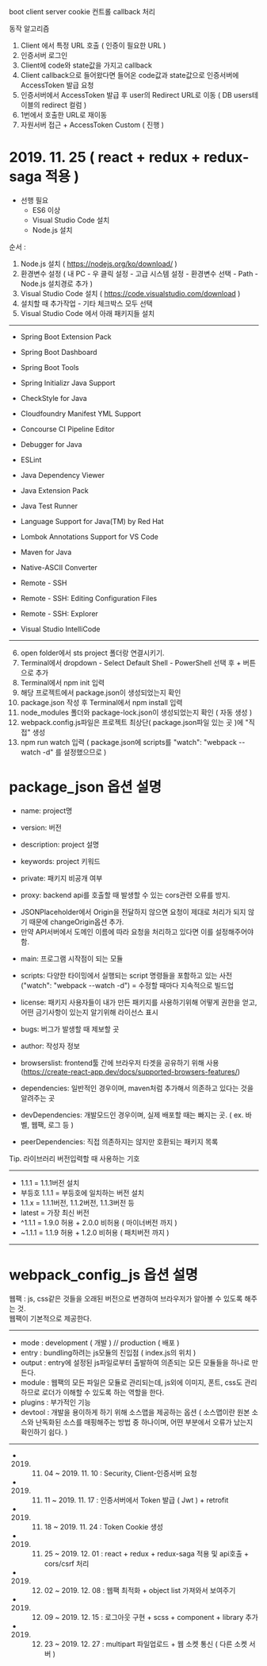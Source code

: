 boot
client server
cookie 컨트롤
callback 처리

동작 알고리즘

1. Client 에서 특정 URL 호출 ( 인증이 필요한 URL )
2. 인증서버 로그인
3. Client에 code와 state값을 가지고 callback
4. Client callback으로 들어왔다면 들어온 code값과 state값으로 인증서버에 AccessToken 발급 요청
5. 인증서버에서 AccessToken 발급 후 user의 Redirect URL로 이동 ( DB users테이블의 redirect 컬럼 )
6. 1번에서 호출한 URL로 재이동
7. 자원서버 접근 + AccessToken Custom ( 진행 )



# 2019. 11. 25 ( react + redux + redux-saga 적용 )

+ 선행 필요
  - ES6 이상
  - Visual Studio Code 설치
  - Node.js 설치
  
순서 : 
1) Node.js 설치 ( https://nodejs.org/ko/download/ )
2) 환경변수 설정 ( 내 PC - 우 클릭 설정 - 고급 시스템 설정 - 환경변수 선택 - Path - Node.js 설치경로 추가 )
3) Visual Studio Code 설치 ( https://code.visualstudio.com/download )
4) 설치할 때 추가작업 - 기타 체크박스 모두 선택
5) Visual Studio Code 에서 아래 패키지들 설치

*****************************************************
- Spring Boot Extension Pack
- Spring Boot Dashboard
- Spring Boot Tools
- Spring Initializr Java Support

- CheckStyle for Java
- Cloudfoundry Manifest YML Support
- Concourse CI Pipeline Editor
- Debugger for Java
- ESLint
- Java Dependency Viewer
- Java Extension Pack
- Java Test Runner
- Language Support for Java(TM) by Red Hat
- Lombok Annotations Support for VS Code
- Maven for Java
- Native-ASCII Converter

- Remote - SSH
- Remote - SSH: Editing Configuration Files
- Remote - SSH: Explorer
- Visual Studio IntelliCode
*****************************************************

6) open folder에서 sts project 폴더랑 연결시키기.
7) Terminal에서 dropdown - Select Default Shell - PowerShell 선택 후 + 버튼으로 추가
8) Terminal에서 npm init 입력
9) 해당 프로젝트에서 package.json이 생성되었는지 확인
10) package.json 작성 후 Terminal에서 npm install 입력
11) node_modules 폴더와 package-lock.json이 생성되었는지 확인 ( 자동 생성 )
12) webpack.config.js파일은 프로젝트 최상단( package.json파일 있는 곳 )에 "직접" 생성
13) npm run watch 입력 ( package.json에 scripts를 "watch": "webpack --watch -d" 를 설정했으므로 )








# package_json 옵션 설명

- name: project명
- version: 버전
- description: project 설명
- keywords: project 키워드
- private: 패키지 비공개 여부

- proxy: backend api를 호출할 때 발생할 수 있는 cors관련 오류를 방지. 
+ JSONPlaceholder에서 Origin을 전달하지 않으면 요청이 제대로 처리가 되지 않기 때문에 changeOrigin옵션 추가.
+ 만약 API서버에서 도메인 이름에 따라 요청을 처리하고 있다면 이를 설정해주어야 함.

- main: 프로그램 시작점이 되는 모듈
- scripts: 다양한 타이밍에서 실행되는 script 명령들을 포함하고 있는 사전
("watch": "webpack --watch -d") = 수정할 때마다 지속적으로 빌드업

- license: 패키지 사용자들이 내가 만든 패키지를 사용하기위해 어떻게 권한을 얻고, 어떤 금기사항이 있는지 알기위해 라이선스 표시
- bugs: 버그가 발생할 때 제보할 곳
- author: 작성자 정보
- browserslist: frontend툴 간에 브라우저 타겟을 공유하기 위해 사용
(https://create-react-app.dev/docs/supported-browsers-features/)

- dependencies: 일반적인 경우이며, maven처럼 추가해서 의존하고 있다는 것을 알려주는 곳
- devDependencies: 개발모드인 경우이며, 실제 배포할 때는 빠지는 곳.
( ex. 바벨, 웹팩, 로그 등 )

- peerDependencies: 직접 의존하지는 않지만 호환되는 패키지 목록

Tip. 라이브러리 버전입력할 때 사용하는 기호
****************************************************
- 1.1.1 = 1.1.1버전 설치
- 부등호 1.1.1 = 부등호에 일치하는 버전 설치
- 1.1.x = 1.1.1버전, 1.1.2버전, 1.1.3버전 등
- latest = 가장 최신 버전
- ^1.1.1 = 1.9.0 허용 + 2.0.0 비허용 ( 마이너버전 까지 )
- ~1.1.1 = 1.1.9 허용 + 1.2.0 비허용 ( 패치버전 까지 )
****************************************************


# webpack_config_js 옵션 설명

웹팩 : js, css같은 것들을 오래된 버전으로 변경하여 브라우저가 알아볼 수 있도록 해주는 것. \
웹팩이 기본적으로 제공한다.
********************************
- mode : development ( 개발 ) // production ( 배포 )
- entry : bundling하려는 js모듈의 진입점 ( index.js의 위치 )
- output : entry에 설정된 js파일로부터 출발하여 의존되는 모든 모듈들을 하나로 만든다.
- module : 웹팩의 모든 파일은 모듈로 관리되는데, js외에 이미지, 폰트, css도 관리하므로 로더가 이해할 수 있도록 하는 역할을 한다.
- plugins : 부가적인 기능
- devtool : 개발을 용이하게 하기 위해 소스맵을 제공하는 옵션
( 소스맵이란 원본 소스와 난독화된 소스를 매핑해주는 방법 중 하나이며, 어떤 부분에서 오류가 났는지 확인하기 쉽다. )
********************************

- 2019. 11. 04 ~ 2019. 11. 10 : Security, Client-인증서버 요청
- 2019. 11. 11 ~ 2019. 11. 17 : 인증서버에서 Token 발급 ( Jwt ) + retrofit
- 2019. 11. 18 ~ 2019. 11. 24 : Token Cookie 생성
- 2019. 11. 25 ~ 2019. 12. 01 : react + redux + redux-saga 적용 및 api호출 + cors/csrf 처리
- 2019. 12. 02 ~ 2019. 12. 08 : 웹팩 최적화 + object list 가져와서 보여주기
- 2019. 12. 09 ~ 2019. 12. 15 : 로그아웃 구현 + scss + component + library 추가
- 2019. 12. 23 ~ 2019. 12. 27 : multipart 파일업로드 + 웹 소켓 통신 ( 다른 소켓 서버 )



